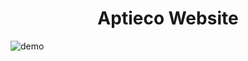 <center><h1>Aptieco Website</h1></center>

![demo](https://repository-images.githubusercontent.com/458847104/6c6a5208-cb44-4060-9ccf-3af25c018397)